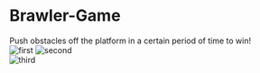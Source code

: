 # Brawler-Game
Push obstacles off the platform in a certain period of time to win!  
![first](https://user-images.githubusercontent.com/85068297/188857575-86144007-4c17-47e3-9c9e-d64b6b9cfa08.png)
![second](https://user-images.githubusercontent.com/85068297/188858074-0a3b5f1e-115f-43f7-a168-fc052a9cd0f7.png)  
![third](https://user-images.githubusercontent.com/85068297/188858084-d9cd06dd-3ffd-4cab-8930-84498855547a.png)
